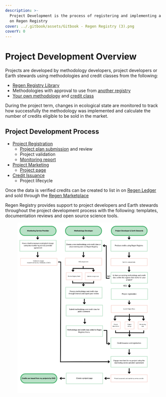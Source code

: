 ```yaml
---
description: >-
  Project Development is the process of registering and implementing a project
  on Regen Registry
cover: ../.gitbook/assets/Gitbook - Regen Registry (3).png
coverY: 0
---
```


# Project Development Overview

Projects are developed by methodology developers, project developers or Earth stewards using methodologies and credit classes from the following:&#x20;

* [Regen Registry Library](https://library.regen.network)&#x20;
* Methodologies with approval to use from [another registry](../methodology-development/submitting-a-methodology.md)
* [Your own methodology](../methodology-development/methodology-development-overview.md) and [credit class ](broken-reference)

During the project term, changes in ecological state are monitored to track how successfully the methodology was implemented and calculate the number of credits eligible to be sold in the market.&#x20;

## Project Development Process

* [Project Registration](project-registration/)
  * [Project plan submission](project-plan-template/) and review
  * Project validation
  * [Monitoring report](monitoring-overview/monitoring-report-and-template.md)&#x20;
* [Project Marketing](project-marketing.md)
  * [Project page](project-marketing/project-page-template.md)&#x20;
* [Credit Issuance ](../credit-issuance/credit-issuance.md)
  * Project lifecycle



Once the data is verified credits can be created to list in on [Regen Ledger](https://docs.regen.network/) and sold through the [Regen Marketplace](https://app.regen.network/)

Regen Registry provides support to project developers and Earth stewards throughout the project development process with the following: templates, documentation reviews and open source science tools.&#x20;

<figure><img src="../.gitbook/assets/Overall Process.png" alt=""><figcaption></figcaption></figure>
